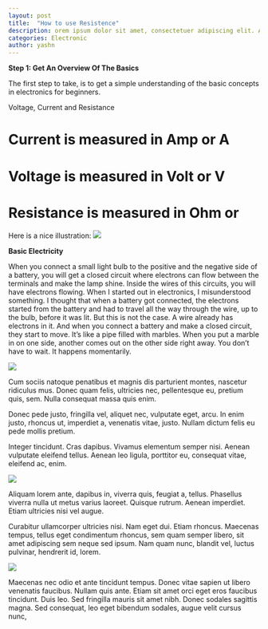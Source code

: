 ```yaml
---
layout: post
title:  "How to use Resistence"
description: orem ipsum dolor sit amet, consectetuer adipiscing elit. Aenean commodo ligula eget dolor. Aenean massa. Cum sociis natoque penatibus et magnis dis parturient montes, nascetur ridiculus mus. 
categories: Electronic
author: yashn
---
```


**Step 1: Get An Overview Of The Basics**

The first step to take, is to get a simple understanding of the basic concepts in electronics for beginners.

Voltage, Current and Resistance
# Current is measured in Amp or A
# Voltage is measured in Volt or V
# Resistance is measured in Ohm or 


Here is a nice illustration:
![]({{site.baseurl}}/images/Ohms-law-cartoon-cropped.jpg)


**Basic Electricity**

When you connect a small light bulb to the positive and the negative side of a battery, you will get a closed circuit where electrons can flow between the terminals and make the lamp shine. Inside the wires of this circuits, you will have electrons flowing.
When I started out in electronics, I misunderstood something. I thought that when a battery got connected, the electrons started from the battery and had to travel all the way through the wire, up to the bulb, before it was lit. But this is not the case.
A wire already has electrons in it. And when you connect a battery and make a closed circuit, they start to move. It’s like a pipe filled with marbles. When you put a marble in on one side, another comes out on the other side right away. You don’t have to wait. It happens momentarily.

![]({{site.baseurl}}/images/bulb-battery-105x300.png)




Cum sociis natoque penatibus et magnis dis parturient montes, nascetur ridiculus mus. Donec quam felis, ultricies nec, pellentesque eu, pretium quis, sem. Nulla consequat massa quis enim.

Donec pede justo, fringilla vel, aliquet nec, vulputate eget, arcu. In enim justo, rhoncus ut, imperdiet a, venenatis vitae, justo. Nullam dictum felis eu pede mollis pretium.

Integer tincidunt. Cras dapibus. Vivamus elementum semper nisi. Aenean vulputate eleifend tellus. Aenean leo ligula, porttitor eu, consequat vitae, eleifend ac, enim.

![]({{site.baseurl}}/images/lost-8.jpg)

Aliquam lorem ante, dapibus in, viverra quis, feugiat a, tellus. Phasellus viverra nulla ut metus varius laoreet. Quisque rutrum. Aenean imperdiet. Etiam ultricies nisi vel augue.

Curabitur ullamcorper ultricies nisi. Nam eget dui. Etiam rhoncus. Maecenas tempus, tellus eget condimentum rhoncus, sem quam semper libero, sit amet adipiscing sem neque sed ipsum. Nam quam nunc, blandit vel, luctus pulvinar, hendrerit id, lorem.


![]({{site.baseurl}}/images/lost-5.jpg)

Maecenas nec odio et ante tincidunt tempus. Donec vitae sapien ut libero venenatis faucibus. Nullam quis ante. Etiam sit amet orci eget eros faucibus tincidunt. Duis leo. Sed fringilla mauris sit amet nibh. Donec sodales sagittis magna. Sed consequat, leo eget bibendum sodales, augue velit cursus nunc,

